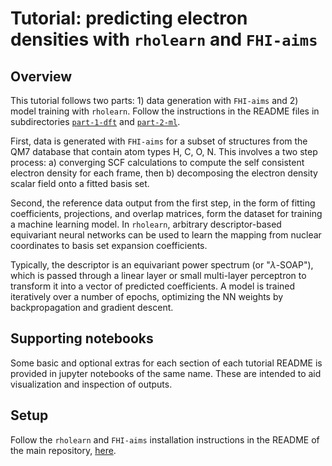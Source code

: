 # Tutorial: predicting electron densities with `rholearn` and `FHI-aims`

## Overview

This tutorial follows two parts: 1) data generation with `FHI-aims` and 2) model training with `rholearn`. Follow the instructions in the README files in subdirectories [`part-1-dft`](part-1-dft/README.md) and [`part-2-ml`](part-2-ml/README.md). 

First, data is generated with `FHI-aims` for a subset of structures from the QM7 database that contain atom types H, C, O, N. This involves a two step process: a) converging SCF calculations to compute the self consistent electron density for each frame, then b) decomposing the electron density scalar field onto a fitted basis set.

Second, the reference data output from the first step, in the form of fitting coefficients, projections, and overlap matrices, form the dataset for training a machine learning model. In `rholearn`, arbitrary descriptor-based equivariant neural networks can be used to learn the mapping from nuclear coordinates to basis set expansion coefficients. 

Typically, the descriptor is an equivariant power spectrum (or "$\lambda{}$-SOAP"), which is passed through a linear layer or small multi-layer perceptron to transform it into a vector of predicted coefficients. A model is trained iteratively over a number of epochs, optimizing the NN weights by backpropagation and gradient descent.

## Supporting notebooks

Some basic and optional extras for each section of each tutorial README is provided in jupyter notebooks of the same name. These are intended to aid visualization and inspection of outputs.

## Setup

Follow the `rholearn` and `FHI-aims` installation instructions in the README of the main repository, [here](../../README.md).
